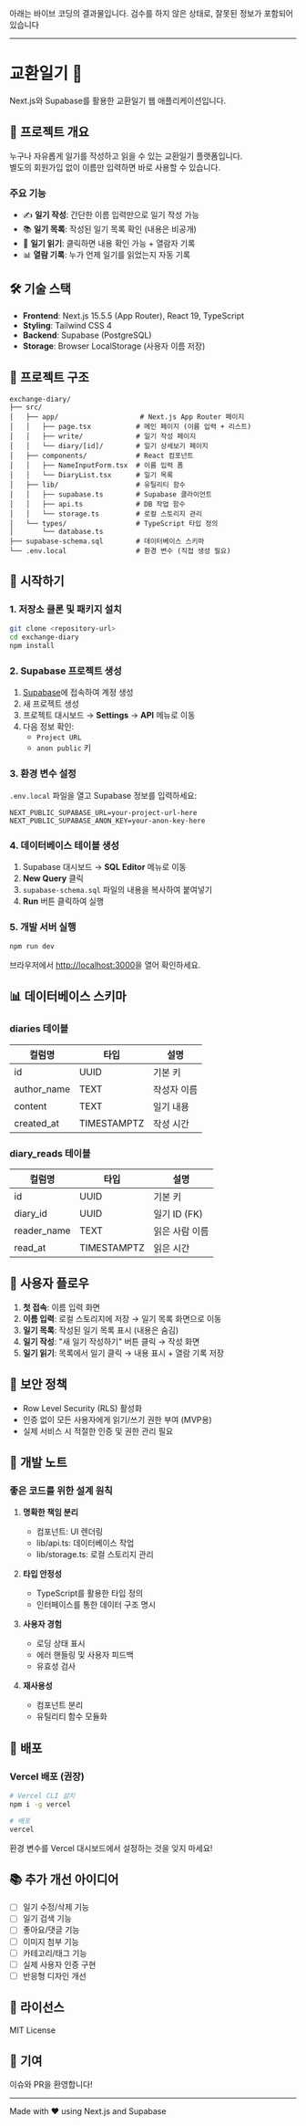 아래는 바이브 코딩의 결과물입니다. 검수를 하지 않은 상태로, 잘못된 정보가 포함되어 있습니다

---
# 교환일기 📖

Next.js와 Supabase를 활용한 교환일기 웹 애플리케이션입니다.

## 🎯 프로젝트 개요

누구나 자유롭게 일기를 작성하고 읽을 수 있는 교환일기 플랫폼입니다.  
별도의 회원가입 없이 이름만 입력하면 바로 사용할 수 있습니다.

### 주요 기능

- ✍️ **일기 작성**: 간단한 이름 입력만으로 일기 작성 가능
- 📚 **일기 목록**: 작성된 일기 목록 확인 (내용은 비공개)
- 👀 **일기 읽기**: 클릭하면 내용 확인 가능 + 열람자 기록
- 📊 **열람 기록**: 누가 언제 일기를 읽었는지 자동 기록

## 🛠️ 기술 스택

- **Frontend**: Next.js 15.5.5 (App Router), React 19, TypeScript
- **Styling**: Tailwind CSS 4
- **Backend**: Supabase (PostgreSQL)
- **Storage**: Browser LocalStorage (사용자 이름 저장)

## 📁 프로젝트 구조

```
exchange-diary/
├── src/
│   ├── app/                    # Next.js App Router 페이지
│   │   ├── page.tsx           # 메인 페이지 (이름 입력 + 리스트)
│   │   ├── write/             # 일기 작성 페이지
│   │   └── diary/[id]/        # 일기 상세보기 페이지
│   ├── components/            # React 컴포넌트
│   │   ├── NameInputForm.tsx  # 이름 입력 폼
│   │   └── DiaryList.tsx      # 일기 목록
│   ├── lib/                   # 유틸리티 함수
│   │   ├── supabase.ts        # Supabase 클라이언트
│   │   ├── api.ts             # DB 작업 함수
│   │   └── storage.ts         # 로컬 스토리지 관리
│   └── types/                 # TypeScript 타입 정의
│       └── database.ts
├── supabase-schema.sql        # 데이터베이스 스키마
└── .env.local                 # 환경 변수 (직접 생성 필요)
```

## 🚀 시작하기

### 1. 저장소 클론 및 패키지 설치

```bash
git clone <repository-url>
cd exchange-diary
npm install
```

### 2. Supabase 프로젝트 생성

1. [Supabase](https://supabase.com)에 접속하여 계정 생성
2. 새 프로젝트 생성
3. 프로젝트 대시보드 → **Settings** → **API** 메뉴로 이동
4. 다음 정보 확인:
   - `Project URL`
   - `anon public` 키

### 3. 환경 변수 설정

`.env.local` 파일을 열고 Supabase 정보를 입력하세요:

```env
NEXT_PUBLIC_SUPABASE_URL=your-project-url-here
NEXT_PUBLIC_SUPABASE_ANON_KEY=your-anon-key-here
```

### 4. 데이터베이스 테이블 생성

1. Supabase 대시보드 → **SQL Editor** 메뉴로 이동
2. **New Query** 클릭
3. `supabase-schema.sql` 파일의 내용을 복사하여 붙여넣기
4. **Run** 버튼 클릭하여 실행

### 5. 개발 서버 실행

```bash
npm run dev
```

브라우저에서 [http://localhost:3000](http://localhost:3000)을 열어 확인하세요.

## 📊 데이터베이스 스키마

### diaries 테이블

| 컬럼명      | 타입        | 설명        |
| ----------- | ----------- | ----------- |
| id          | UUID        | 기본 키     |
| author_name | TEXT        | 작성자 이름 |
| content     | TEXT        | 일기 내용   |
| created_at  | TIMESTAMPTZ | 작성 시간   |

### diary_reads 테이블

| 컬럼명      | 타입        | 설명           |
| ----------- | ----------- | -------------- |
| id          | UUID        | 기본 키        |
| diary_id    | UUID        | 일기 ID (FK)   |
| reader_name | TEXT        | 읽은 사람 이름 |
| read_at     | TIMESTAMPTZ | 읽은 시간      |

## 🎨 사용자 플로우

1. **첫 접속**: 이름 입력 화면
2. **이름 입력**: 로컬 스토리지에 저장 → 일기 목록 화면으로 이동
3. **일기 목록**: 작성된 일기 목록 표시 (내용은 숨김)
4. **일기 작성**: "새 일기 작성하기" 버튼 클릭 → 작성 화면
5. **일기 읽기**: 목록에서 일기 클릭 → 내용 표시 + 열람 기록 저장

## 🔐 보안 정책

- Row Level Security (RLS) 활성화
- 인증 없이 모든 사용자에게 읽기/쓰기 권한 부여 (MVP용)
- 실제 서비스 시 적절한 인증 및 권한 관리 필요

## 📝 개발 노트

### 좋은 코드를 위한 설계 원칙

1. **명확한 책임 분리**

   - 컴포넌트: UI 렌더링
   - lib/api.ts: 데이터베이스 작업
   - lib/storage.ts: 로컬 스토리지 관리

2. **타입 안정성**

   - TypeScript를 활용한 타입 정의
   - 인터페이스를 통한 데이터 구조 명시

3. **사용자 경험**

   - 로딩 상태 표시
   - 에러 핸들링 및 사용자 피드백
   - 유효성 검사

4. **재사용성**
   - 컴포넌트 분리
   - 유틸리티 함수 모듈화

## 🚢 배포

### Vercel 배포 (권장)

```bash
# Vercel CLI 설치
npm i -g vercel

# 배포
vercel
```

환경 변수를 Vercel 대시보드에서 설정하는 것을 잊지 마세요!

## 📚 추가 개선 아이디어

- [ ] 일기 수정/삭제 기능
- [ ] 일기 검색 기능
- [ ] 좋아요/댓글 기능
- [ ] 이미지 첨부 기능
- [ ] 카테고리/태그 기능
- [ ] 실제 사용자 인증 구현
- [ ] 반응형 디자인 개선

## 📄 라이선스

MIT License

## 🤝 기여

이슈와 PR을 환영합니다!

---

Made with ❤️ using Next.js and Supabase

